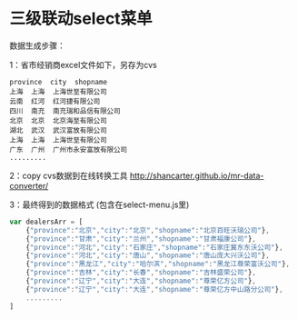 # 三级联动select菜单

数据生成步骤：

1：省市经销商excel文件如下，另存为cvs

``` excel
province  city  shopname
上海  上海  上海世至有限公司
云南  红河  红河捷有限公司
四川  南充  南充瑞和品信有限公司
北京  北京  北京海至有限公司
湖北  武汉  武汉富放有限公司
上海  上海  上海世至有限公司
广东  广州  广州市永安富放有限公司
.........
```

2：copy cvs数据到在线转换工具 http://shancarter.github.io/mr-data-converter/

3：最终得到的数据格式 (包含在select-menu.js里)

```javascript
var dealersArr = [
    {"province":"北京","city":"北京","shopname":"北京百旺沃瑞公司"},
    {"province":"甘肃","city":"兰州","shopname":"甘肃福康公司"},
    {"province":"河北","city":"石家庄","shopname":"石家庄冀东东沃公司"},
    {"province":"河北","city":"唐山","shopname":"唐山庞大兴沃公司"},
    {"province":"黑龙江","city":"哈尔滨","shopname":"黑龙江尊荣富沃公司"},
    {"province":"吉林","city":"长春","shopname":"吉林盛荣公司"},
    {"province":"辽宁","city":"大连","shopname":"尊荣亿方公司"},
    {"province":"辽宁","city":"大连","shopname":"尊荣亿方中山路分公司"},
    .........
]
```

